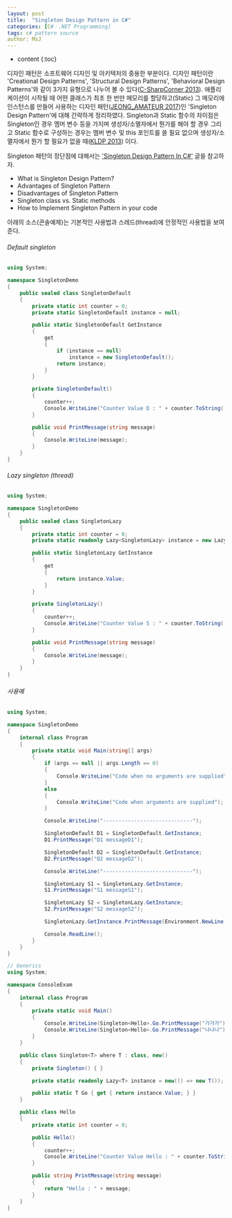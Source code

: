 ```yaml
---
layout: post
title:  "Singleton Design Pattern in C#"
categories: [C#ㆍ.NET Programming]
tags: c# pattern source
author: MsJ
---
```


* content
{:toc}

디자인 패턴은 소프트웨어 디자인 및 아키텍처의 중용한 부분이다. 디자인 패턴이란 'Creational Design Patterns', 'Structural Design Patterns', 'Behavioral Design Patterns'와 같이 3가지 유형으로 나누어 볼 수 있다([C-SharpCorner 2013](https://www.c-sharpcorner.com/blogs/design-patterns-in-c-sharp1)). 애플리케이션이 시작될 때 어떤 클래스가 최초 한 번만 메모리를 할당하고(Static) 그 메모리에 인스턴스를 만들어 사용하는 디자인 패턴([JEONG_AMATEUR 2017](https://jeong-pro.tistory.com/86))인 'Singleton Design Pattern'에 대해 간략하게 정리하였다. Singleton과 Static 함수의 차이점은 Singleton인 경우 멤머 변수 등을 가지며 생성자/소멸자에서 뭔가를 해야 할 경우 그리고 Static 함수로 구성하는 경우는 멤버 변수 및 this 포인트를 쓸 필요 없으며 생성자/소멸자에서 뭔가 할 필요가 없을 때([KLDP 2013](https://kldp.org/node/136971)) 이다.

Singleton 패턴의 장단점에 대해서는 ['Singleton Design Pattern In C#'](https://www.c-sharpcorner.com/UploadFile/8911c4/singleton-design-pattern-in-C-Sharp/) 글을 참고하자.

* What is Singleton Design Pattern?
* Advantages of Singleton Pattern
* Disadvantages of Singleton Pattern
* Singleton class vs. Static methods
* How to Implement Singleton Pattern in your code

아래의 소스(콘솔예제)는 기본적인 사용법과 스레드(thread)에 안정적인 사용법을 보여준다.





###### Default singleton

```cs
using System;

namespace SingletonDemo
{
    public sealed class SingletonDefault
    {
        private static int counter = 0;
        private static SingletonDefault instance = null;

        public static SingletonDefault GetInstance
        {
            get
            {
                if (instance == null)
                    instance = new SingletonDefault();
                return instance;
            }
        }

        private SingletonDefault()
        {
            counter++;
            Console.WriteLine("Counter Value D : " + counter.ToString());
        }

        public void PrintMessage(string message)
        {
            Console.WriteLine(message);
        }
    }
}
```

###### Lazy singleton (thread)

```cs
using System;

namespace SingletonDemo
{
    public sealed class SingletonLazy
    {
        private static int counter = 0;
        private static readonly Lazy<SingletonLazy> instance = new Lazy<SingletonLazy>(() => new SingletonLazy());

        public static SingletonLazy GetInstance
        {
            get
            {
                return instance.Value;
            }
        }

        private SingletonLazy()
        {
            counter++;
            Console.WriteLine("Counter Value S : " + counter.ToString());
        }

        public void PrintMessage(string message)
        {
            Console.WriteLine(message);
        }
    }
}
```

###### 사용예

```cs
using System;

namespace SingletonDemo
{
    internal class Program
    {
        private static void Main(string[] args)
        {
            if (args == null || args.Length == 0)
            {
                Console.WriteLine("Code when no arguments are supplied");
            }
            else
            {
                Console.WriteLine("Code when arguments are supplied");
            }

            Console.WriteLine("-----------------------------");

            SingletonDefault D1 = SingletonDefault.GetInstance;
            D1.PrintMessage("D1 messageD1");

            SingletonDefault D2 = SingletonDefault.GetInstance;
            D2.PrintMessage("D2 messageD2");

            Console.WriteLine("-----------------------------");

            SingletonLazy S1 = SingletonLazy.GetInstance;
            S1.PrintMessage("S1 messageS1");

            SingletonLazy S2 = SingletonLazy.GetInstance;
            S2.PrintMessage("S2 messageS2");

            SingletonLazy.GetInstance.PrintMessage(Environment.NewLine + "Test...End...");

            Console.ReadLine();
        }
    }
}
```

```cs
// Generics
using System;

namespace ConsoleExam
{
    internal class Program
    {
        private static void Main()
        {
            Console.WriteLine(Singleton<Hello>.Go.PrintMessage("가가가"));
            Console.WriteLine(Singleton<Hello>.Go.PrintMessage("나나나"));
        }
    }

    public class Singleton<T> where T : class, new()
    {
        private Singleton() { }

        private static readonly Lazy<T> instance = new(() => new T());

        public static T Go { get { return instance.Value; } }
    }

    public class Hello
    {
        private static int counter = 0;

        public Hello()
        {
            counter++;
            Console.WriteLine("Counter Value Hello : " + counter.ToString());
        }

        public string PrintMessage(string message)
        {
            return "Hello : " + message;
        }
    }
}
```
